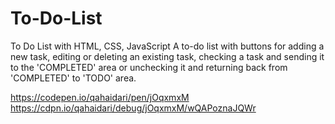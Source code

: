 # To-Do-List
To Do List with HTML, CSS, JavaScript
A to-do list with buttons for adding a new task, editing or deleting an existing task, checking a task and sending it to the 'COMPLETED' area or unchecking it and returning back from 'COMPLETED' to 'TODO' area.

https://codepen.io/qahaidari/pen/jOqxmxM
https://cdpn.io/qahaidari/debug/jOqxmxM/wQAPoznaJQWr

